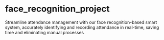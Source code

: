 # face_recognition_project
Streamline attendance management with our face recognition-based smart system, accurately identifying and recording attendance in real-time, saving time and eliminating manual processes

